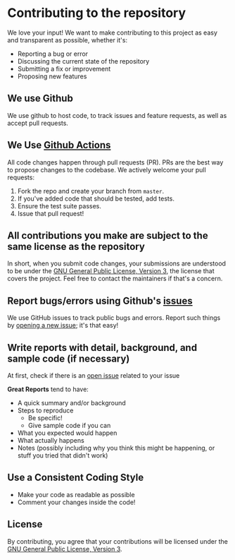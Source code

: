 # Contributing to the repository

We love your input! We want to make contributing to this project as easy and transparent as possible, whether it's:

+ Reporting a bug or error
+ Discussing the current state of the repository
+ Submitting a fix or improvement
+ Proposing new features

## We use Github

We use github to host code, to track issues and feature requests, as well as accept pull requests.

## We Use [Github Actions](https://docs.github.com/en/actions)

All code changes happen through pull requests (PR). PRs are the best way to propose changes to the codebase. We actively welcome your pull requests:

1) Fork the repo and create your branch from `master`.
2) If you've added code that should be tested, add tests.
3) Ensure the test suite passes.
4) Issue that pull request!

## All contributions you make are subject to the same license as the repository

In short, when you submit code changes, your submissions are understood to be under the [GNU General Public License, Version 3](https://www.gnu.org/licenses/gpl-3.0.en.html), the license that covers the project. Feel free to contact the maintainers if that's a concern.

## Report bugs/errors using Github's [issues](https://github.com/TomfromBerlin/bashrc/issues?q=is%3Aissue+is%3Aopen+sort%3Aupdated-desc)

We use GitHub issues to track public bugs and errors. Report such things by [opening a new issue](https://github.com/TomfromBerlin/bashrc/issues/new/choose); it's that easy!

## Write reports with detail, background, and sample code (if necessary)

At first, check if there is an [open issue](https://github.com/TomfromBerlin/bashrc/issues?q=is%3Aissue+is%3Aopen+sort%3Aupdated-desc) related to your issue

**Great Reports** tend to have:

+ A quick summary and/or background
+ Steps to reproduce
  + Be specific!
  + Give sample code if you can
+ What you expected would happen
+ What actually happens
+ Notes (possibly including why you think this might be happening, or stuff you tried that didn't work)

## Use a Consistent Coding Style

+ Make your code as readable as possible
+ Comment your changes inside the code!

## License

By contributing, you agree that your contributions will be licensed under the [GNU General Public License, Version 3](https://www.gnu.org/licenses/gpl-3.0.en.html).
